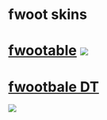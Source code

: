 # fwoot skins
# [fwootable](https://www.mediafire.com/file/cgis2bfjbhxfw6c/fwootable_DT.osk/file) ![](https://media.discordapp.net/attachments/1099617263423852556/1212844029671120928/screenshot001.jpg?ex=65f35006&is=65e0db06&hm=e867aca38521741719dbbe55a5538531ccc91608ecec1c818ce0dd1838b48357&=&format=webp&width=810&height=456) 
# [fwootbale DT](https://www.mediafire.com/file/okep8w77wjtyki8/ReverseMix_v4.osk/file) 
![](https://cdn.discordapp.com/attachments/707468869727682593/1020048176289419314/screenshot437.png)
